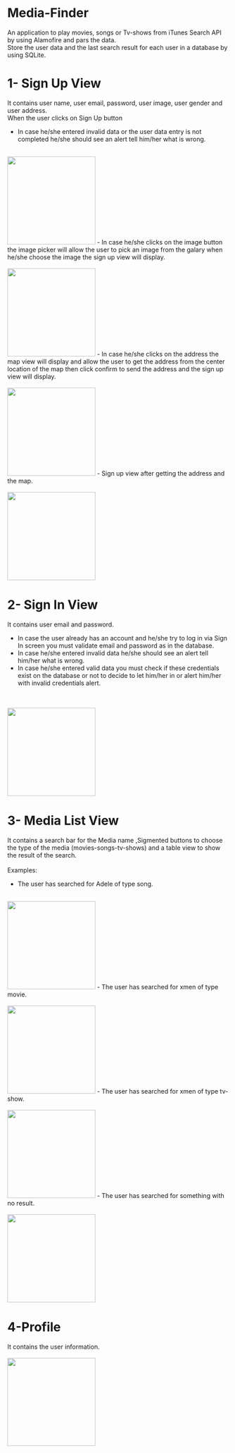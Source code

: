 # Media-Finder
An application to play movies, songs or Tv-shows from iTunes Search API by using Alamofire and pars the data.<br/>
Store the user data and the last search result for each user in a database by using SQLite.<br/>
# 1- Sign Up View
It contains user name, user email, password, user image, user gender and user address.<br/>
 When the user clicks on Sign Up button<br/>
- In case he/she entered invalid data or the user data entry is not completed he/she should see an alert tell him/her what is wrong.
<br><br>
<img src = "MediaFinderPics/SignUp1.PNG" width = 200 hight = 200> 
- In case he/she clicks on the image button the image picker will allow the user to pick an image from the galary when he/she choose the image the sign up view will display.
<br><br>
<img src = "MediaFinderPics/ImagePicker.PNG" width = 200 hight = 200> 
- In case he/she clicks on the address the map view will display and allow the user to get the address from the center location of the map then click confirm to send the address and the sign up view will display.
<br><br>
<img src = "MediaFinderPics/Map.PNG" width = 200 hight = 200> 
- Sign up view after getting the address and the map.
<br><br>
<img src = "MediaFinderPics/SignUp2.PNG" width = 200 hight = 200> 

# 2- Sign In View
It contains user email and password.<br/>
- In case the user already has an account and he/she try to log in via Sign In screen you must validate email and password as in the database.<br/>
- In case he/she entered invalid data he/she should see an alert tell him/her what is wrong.<br/>
- In case he/she entered valid data you must check if these credentials exist on the database or not to decide to let him/her in or alert him/her with invalid credentials alert.<br/>
<br><br>
<img src = "MediaFinderPics/SignIn.PNG" width = 200 hight = 300> 

# 3- Media List View
It contains a search bar for the Media name ,Sigmented buttons to choose the type of the media (movies-songs-tv-shows) and a table view to show the result of the search.<br/>
<br/>
Examples:<br/>
- The user has searched for Adele of type song.
<br><br>
<img src = "MediaFinderPics/MovieListSongs.PNG" width = 200 hight = 200> 
- The user has searched for xmen of type movie.
<br><br>
<img src = "MediaFinderPics/MovieListMovies.PNG" width = 200 hight = 200> 
- The user has searched for xmen of type tv-show.
<br><br>
<img src = "MediaFinderPics/MovieListTV-Shows.PNG" width = 200 hight = 200> 
- The user has searched for something with no result.
<br><br>
<img src = "MediaFinderPics/MovieListNotFound.PNG" width = 200 hight = 200> 

# 4-Profile
It contains the user information.
<br><br>
<img src = "MediaFinderPics/Profile.PNG" width = 200 hight = 200> 
